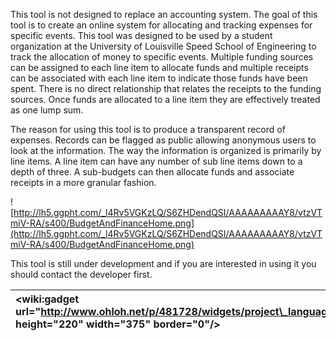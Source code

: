 This tool is not designed to replace an accounting system.  The goal of this tool is to create an online system for allocating and tracking expenses for specific events.  This tool was designed to be used by a student organization at the University of Louisville Speed School of Engineering to track the allocation of money to specific events.  Multiple funding sources can be assigned to each line item to allocate funds and multiple receipts can be associated with each line item to indicate those funds have been spent.  There is no direct relationship that relates the receipts to the funding sources.  Once funds are allocated to a line item they are effectively treated as one lump sum.

The reason for using this tool is to produce a transparent record of expenses.  Records can be flagged as public allowing anonymous users to look at the information.  The way the information is organized is primarily by line items.  A line item can have any number of sub line items down to a depth of three.  A sub-budgets can then allocate funds and associate receipts in a more granular fashion.

![http://lh5.ggpht.com/_l4Rv5VGKzLQ/S6ZHDendQSI/AAAAAAAAAY8/vtzVTmiV-RA/s400/BudgetAndFinanceHome.png](http://lh5.ggpht.com/_l4Rv5VGKzLQ/S6ZHDendQSI/AAAAAAAAAY8/vtzVTmiV-RA/s400/BudgetAndFinanceHome.png)

This tool is still under development and if you are interested in using it you should contact the developer first.

| &lt;wiki:gadget url="http://www.ohloh.net/p/481728/widgets/project\_languages.xml" height="220" width="375" border="0"/&gt; | &lt;wiki:gadget url="http://www.ohloh.net/p/481728/widgets/project\_basic\_stats.xml" height="250" width="350" border="0"/&gt; |
|:----------------------------------------------------------------------------------------------------------------------------|:-------------------------------------------------------------------------------------------------------------------------------|